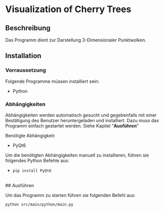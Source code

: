 # Visualization of Cherry Trees

## Beschreibung

Das Programm dient zur Darstellung 3-Dimensionaler Punktwolken.
<br>

## Installation

### Vorraussetzung

Folgende Programme müssen installiert sein:
- Python

### Abhängigkeiten

Abhängigkeiten werden automatisch gesucht und gegebenfalls mit einer Bestätigung des Benutzer heruntergeladen und installiert.
Dazu muss das Programm einfach gestartet werden. Siehe Kapitel "**Ausführen**"

Benötigte Abhängigkeit:
- PyQt6

Um die benötigten Abhängigkeiten manuell zu installieren, führen sie folgendes Python Befehle aus:

- `pip install PyQt6`

<br>
## Ausführen

Um das Programm zu starten führen sie folgenden Befehl aus:

`python src/main/python/main.py`